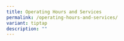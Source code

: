 ```yaml
---
title: Operating Hours and Services
permalink: /operating-hours-and-services/
variant: tiptap
description: ""
---
```

